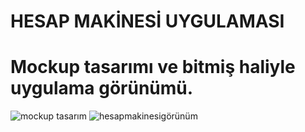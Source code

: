 # HESAP MAKİNESİ UYGULAMASI
# Mockup tasarımı ve bitmiş haliyle uygulama görünümü.
![mockup tasarım](https://user-images.githubusercontent.com/128483688/236675365-3f317be3-63e3-4577-a644-651a6f89f362.png)
![hesapmakinesigörünüm](https://user-images.githubusercontent.com/128483688/236675414-673c64bd-ce8d-4757-9f71-709ddca4032d.png)

